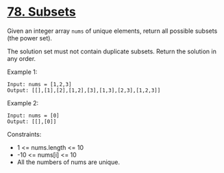 # [78. Subsets](https://leetcode.com/problems/subsets/description/)

Given an integer array `nums` of unique elements, return all possible subsets (the power set).

The solution set must not contain duplicate subsets. Return the solution in any order.

 

Example 1:

    Input: nums = [1,2,3]
    Output: [[],[1],[2],[1,2],[3],[1,3],[2,3],[1,2,3]]

Example 2:

    Input: nums = [0]
    Output: [[],[0]]
 

Constraints:

* 1 <= nums.length <= 10
* -10 <= nums[i] <= 10
* All the numbers of nums are unique.